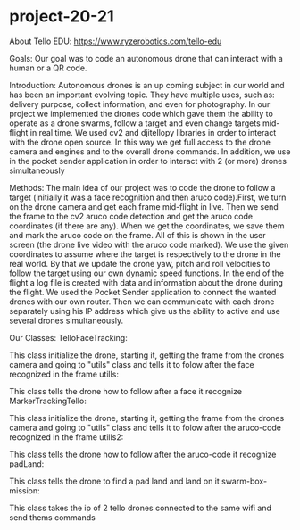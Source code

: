 # project-20-21

About Tello EDU: https://www.ryzerobotics.com/tello-edu

Goals: 
Our goal was to code an autonomous drone that can interact with a human or a QR code.

Introduction:
Autonomous drones is an up coming subject in our world and has been an important evolving topic. They have multiple uses, such as: delivery purpose, collect information, and even for photography.
In our project we implemented the drones code which gave them the ability to operate as a drone swarms, follow a target and even change targets mid-flight in real time.
We used cv2 and djitellopy libraries in order to interact with the drone open source. In this way we get full access to the drone camera and engines and to the overall drone commands. In addition, we use in the pocket sender application in order to interact with 2 (or more) drones simultaneously
 
Methods:
The main idea of our project was to code the drone to follow a target  (initially it was a face recognition and then aruco code).First, we turn on the drone camera and get each frame mid-flight in live. Then we send the frame to the cv2 aruco code detection and get the aruco code coordinates (if there are any).  When we get the coordinates, we save them and mark the aruco code on the frame. All of this is shown in the user screen (the drone live video with the aruco code marked).
We use the given coordinates to assume where the target is respectively to the drone in the real world. By that we update the drone yaw, pitch and roll velocities to follow the target using our own dynamic speed functions. In the end of the flight a log file is created with data and information about the drone during the flight.
We used the Pocket Sender application to connect the wanted drones with our own router. Then we can communicate with each drone separately using his IP address which give us the ability to active and use several drones simultaneously.
 
Our Classes:
 TelloFaceTracking:
 
 This class initialize the drone, starting it, getting the frame from the drones camera and going to "utils" class and tells it to folow after the face recognized in the frame
 utills:
 
 This class tells the drone how to follow after a face it recognize
 MarkerTrackingTello:
 
 This class initialize the drone, starting it, getting the frame from the drones camera and going to "utils" class and tells it to folow after the aruco-code recognized in the frame
 utills2:
 
 This class tells the drone how to follow after the aruco-code it recognize
 padLand:
 
 This class tells the drone to find a pad land and land on it
 swarm-box-mission:
 
 This class takes the ip of 2 tello drones connected to the same wifi and send thems commands
 
